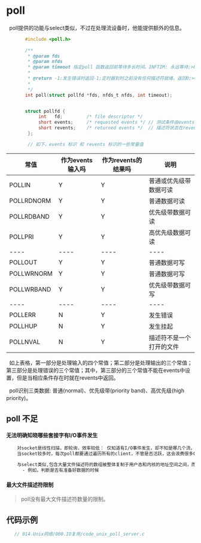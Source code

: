 # poll 
&nbsp;&nbsp;poll提供的功能与select类似，不过在处理流设备时，他能提供额外的信息。
```c
       #include <poll.h>
       
       /**
        * @param fds
        * @param nfds
        * @param timeout 指定poll 函数返回前等待多长时间。INFTIM: 永远等待;>0:等待指定数量的毫秒数;=0:立即返回，不阻塞进程。
        * 
        * @return -1:发生错误时返回-1;定时器到时之前没有任何描述符就绪，返回0;>0: 就绪的描述符个数,即revents 成员值非0的描述符个数
        * 
        */ 
       int poll(struct pollfd *fds, nfds_t nfds, int timeout);


       struct pollfd {
            int   fd;         /* file descriptor */
            short events;     /* requested events */ // 测试条件由events指定，作为入参
            short revents;    /* returned events */  // 描述符状态在revents成员中返回，作为返回值。 
        };

        // 如下，events 标识 和 revents 标识的一些常量值     
```

|常值|作为events输入吗|作为revents的结果吗|说明|
|---|---|---|---|
|POLLIN|Y|Y|普通或优先级带数据可读|
|POLLRDNORM|Y|Y|普通数据可读|
|POLLRDBAND|Y|Y|优先级带数据可读|
|POLLPRI|Y|Y|高优先级数据可读|
|----|----|----|----|
|POLLOUT|Y|Y|普通数据可写|
|POLLWRNORM|Y|Y|普通数据可写|
|POLLWRBAND|Y|Y|优先级带数据可写|
|----|----|----|----|
|POLLERR|N|Y|发生错误|
|POLLHUP|N|Y|发生挂起|
|POLLNVAL|N|Y|描述符不是一个打开的文件|

&nbsp;&nbsp;如上表格，第一部分是处理输入的四个常值；第二部分是处理输出的三个常值；第三部分是处理错误的三个常值；其中，第三部分的三个常值不能在events中设置，但是当相应条件存在时就在revents中返回。

&nbsp;&nbsp;poll识别三类数据: 普通(normal)、优先级带(priority band)、高优先级(high priority)。

## poll 不足
#### 无法明确知晓哪些套接字有I/O事件发生
```txt
    对socket是线性扫描，即轮询，效率较低： 仅知道有I/O事件发生，却不知是哪几个流，只会无差异轮询所有流，找出能读数据或写数据的流进行操作。同时处理的流越多，无差别轮询时间越长 - O(n)。
    当socket较多时，每次poll都要通过遍历所有的client，不管是否活跃，这会浪费很多CPU时间.

    与select类似,包含大量文件描述符的数组被整体复制于用户态和内核的地址空间之间，而不论这些文件描述符是否就绪，它的开销随着文件描述符数量的增加而线性增大
      - 例如，判断是否有准备好数据的时候
```

#### 最大文件描述符限制
> poll没有最大文件描述符数量的限制。

## 代码示例
```c
   // 014.Unix网络/000.IO复用/code_unix_poll_server.c
```